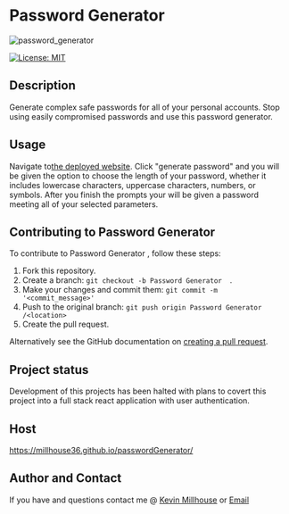 # Password Generator
![password_generator](https://user-images.githubusercontent.com/37388720/120094329-bb794080-c0ed-11eb-80dc-3a32777c3b4b.png)

[![License: MIT](https://img.shields.io/badge/License-MIT-yellow.svg)](https://opensource.org/licenses/MIT)

## Description
  Generate complex safe passwords for all of your personal accounts. Stop using easily compromised passwords and use this password generator. 

## Usage 
Navigate to[the deployed website](https://millhouse36.github.io/passwordGenerator/). Click "generate password" and you will be given the option to choose the length of your password, whether it includes lowercase characters, uppercase characters, numbers, or symbols. After you finish the prompts your will be given a password meeting all of your selected parameters. 

## Contributing to Password Generator  
To contribute to Password Generator , follow these steps:

1. Fork this repository.
2. Create a branch: `git checkout -b Password Generator  `.
3. Make your changes and commit them: `git commit -m '<commit_message>'`
4. Push to the original branch: `git push origin Password Generator /<location>`
5. Create the pull request.

Alternatively see the GitHub documentation on [creating a pull request](https://help.github.com/en/github/collaborating-with-issues-and-pull-requests/creating-a-pull-request).

## Project status
Development of this projects has been halted with plans to covert this project into a full stack react application with user authentication.

## Host
https://millhouse36.github.io/passwordGenerator/


## Author and Contact
If you have and questions contact me @
[Kevin Millhouse](https://github.com/MIllhouse36)
or [Email](https://millhousekevin@gmail.com)